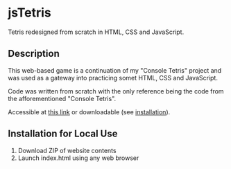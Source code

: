 # jsTetris

Tetris redesigned from scratch in HTML, CSS and JavaScript.

## Description

This web-based game is a continuation of my "Console Tetris" project and was used as a gateway into practicing somet HTML, CSS and JavaScript.

Code was written from scratch with the only reference being the code from the afforementioned "Console Tetris".

Accessible at [this link](https://michaelwarmbier.github.io/jsTetris/index.html) or downloadable (see [installation](#Installation)).

## Installation for Local Use

1. Download ZIP of website contents
2. Launch index.html using any web browser
